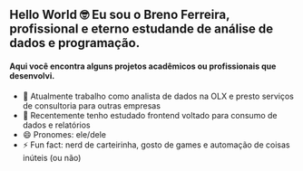 ## Hello World 🤓 Eu sou o Breno Ferreira, profissional e eterno estudande de análise de dados e programação.
#### Aqui você encontra alguns projetos acadêmicos ou profissionais que desenvolvi.

- 🔭 Atualmente trabalho como analista de dados na OLX e presto serviços de consultoria para outras empresas
- 🌱 Recentemente tenho estudado frontend voltado para consumo de dados e relatórios
- 😄 Pronomes: ele/dele
- ⚡ Fun fact: nerd de carteirinha, gosto de games e automação de coisas inúteis (ou não)

<div>
</div>
